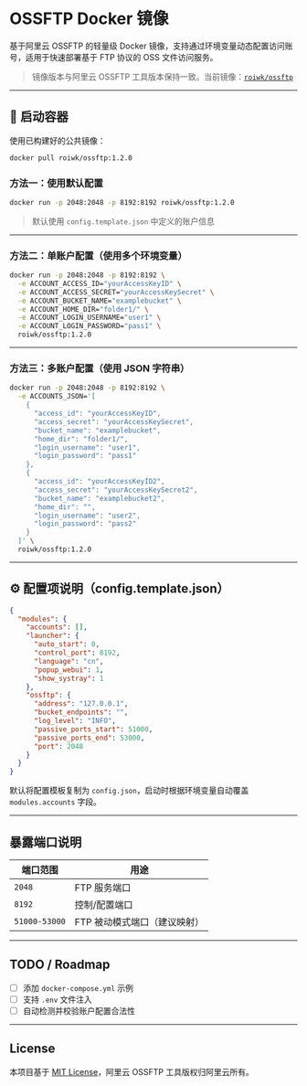 # OSSFTP Docker 镜像

基于阿里云 OSSFTP 的轻量级 Docker 镜像，支持通过环境变量动态配置访问账号，适用于快速部署基于 FTP 协议的 OSS 文件访问服务。

> 镜像版本与阿里云 OSSFTP 工具版本保持一致。当前镜像：[`roiwk/ossftp`](https://hub.docker.com/r/roiwk/ossftp)

---

## 🚀 启动容器

使用已构建好的公共镜像：

```bash
docker pull roiwk/ossftp:1.2.0
```

### 方法一：使用默认配置

```bash
docker run -p 2048:2048 -p 8192:8192 roiwk/ossftp:1.2.0
```

> 默认使用 `config.template.json` 中定义的账户信息

---

### 方法二：单账户配置（使用多个环境变量）

```bash
docker run -p 2048:2048 -p 8192:8192 \
  -e ACCOUNT_ACCESS_ID="yourAccessKeyID" \
  -e ACCOUNT_ACCESS_SECRET="yourAccessKeySecret" \
  -e ACCOUNT_BUCKET_NAME="examplebucket" \
  -e ACCOUNT_HOME_DIR="folder1/" \
  -e ACCOUNT_LOGIN_USERNAME="user1" \
  -e ACCOUNT_LOGIN_PASSWORD="pass1" \
  roiwk/ossftp:1.2.0
```

---

### 方法三：多账户配置（使用 JSON 字符串）

```bash
docker run -p 2048:2048 -p 8192:8192 \
  -e ACCOUNTS_JSON='[
    {
      "access_id": "yourAccessKeyID",
      "access_secret": "yourAccessKeySecret",
      "bucket_name": "examplebucket",
      "home_dir": "folder1/",
      "login_username": "user1",
      "login_password": "pass1"
    },
    {
      "access_id": "yourAccessKeyID2",
      "access_secret": "yourAccessKeySecret2",
      "bucket_name": "examplebucket2",
      "home_dir": "",
      "login_username": "user2",
      "login_password": "pass2"
    }
  ]' \
  roiwk/ossftp:1.2.0
```

---

## ⚙️ 配置项说明（config.template.json）

```json
{
  "modules": {
    "accounts": [],
    "launcher": {
      "auto_start": 0,
      "control_port": 8192,
      "language": "cn",
      "popup_webui": 1,
      "show_systray": 1
    },
    "ossftp": {
      "address": "127.0.0.1",
      "bucket_endpoints": "",
      "log_level": "INFO",
      "passive_ports_start": 51000,
      "passive_ports_end": 53000,
      "port": 2048
    }
  }
}
```

默认将配置模板复制为 `config.json`，启动时根据环境变量自动覆盖 `modules.accounts` 字段。

---

## 暴露端口说明

| 端口范围          | 用途               |
| ------------- | ---------------- |
| `2048`        | FTP 服务端口         |
| `8192`        | 控制/配置端口          |
| `51000-53000` | FTP 被动模式端口（建议映射） |

---

## TODO / Roadmap

* [ ] 添加 `docker-compose.yml` 示例
* [ ] 支持 `.env` 文件注入
* [ ] 自动检测并校验账户配置合法性

---

## License

本项目基于 [MIT License](LICENSE)，阿里云 OSSFTP 工具版权归阿里云所有。

